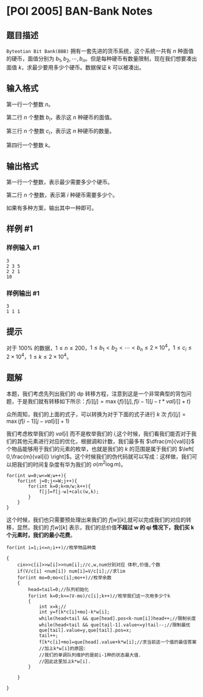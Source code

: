 # [POI 2005] BAN-Bank Notes

## 题目描述

`Byteotian Bit Bank(BBB)` 拥有一套先进的货币系统，这个系统一共有 $n$ 种面值的硬币，面值分别为 $b_1,b_2,\cdots,b_n$。但是每种硬币有数量限制，现在我们想要凑出面值 $k$，求最少要用多少个硬币。数据保证 $k$ 可以被凑出。

## 输入格式

第一行一个整数 $n$。

第二行 $n$ 个整数 $b_i$，表示这 $n$ 种硬币的面值。

第三行 $n$ 个整数 $c_i$，表示这 $n$ 种硬币的数量。

第四行一个整数 $k$。

## 输出格式

第一行一个整数，表示最少需要多少个硬币。

第二行 $n$ 个整数，表示第 $i$ 种硬币需要多少个。

如果有多种方案，输出其中一种即可。

## 样例 #1

### 样例输入 #1

```
3
2 3 5
2 2 1
10
```

### 样例输出 #1

```
3
1 1 1
```

## 提示

对于 $100\%$ 的数据，$1 \le n \le 200$，$1 \le b_1 < b_2 < \cdots < b_n \le 2 \times 10^4$，$1 \le c_i \le 2 \times 10^4$，$1 \le k \le 2 \times 10^4$。

## 题解
本题，我们考虑先列出我们的 dp 转移方程，注意到这是一个非常典型的背包问题，于是我们就有转移如下所示：$f[i][j]=\max\{f[i][j],f[i-1][j-t*val[i]]+t\}$

众所周知，我们的上面的式子，可以转换为对于下面的式子进行 $k$ 次
$f[i][j]=\max(f[i-1][j-val[i]]+1)$

我们考虑枚举我们的 $val[i]$ 而不是枚举我们的 $i$,这个时候，我们看我们能否对于我们的其他元素进行对应的优化，根据调和计数，我们最多有 $\dfrac{m}{val[i]}$ 个物品能够用于我们的元素的枚举，也就是我们的 $k$ 的范围是属于我们的 $\left[ 0,\frac{m}{val[i]} \right]$。这个时候我们的伪代码就可以写成：这样做，我们可以把我们的时间复杂度有华为我们的 $o(m^2\log m)$。
```
for(int w=0;w<=W;w++){
	for(int j=0;j<=W;j++){
		for(int k=0;k<m/w;k++){
			f[j]=f[j-w]+calc(w,k);
		}
	}
}
```



这个时候，我们也只需要预处理出来我们的 $f[w][k]$,就可以完成我们的对应的转移，显然，我们的 $f[w][k]$ 表示，我们的总价值**不超过 w 的 qi 情况下，我们买 k 个元素时，我们的最小花费**。


 ```
for(int i=1;i<=n;i++)//枚举物品种类

{
    cin>>c[i]>>w[i]>>num[i];//c,w,num分别对应 体积,价值,个数
    if(V/c[i] <num[i]) num[i]=V/c[i];//求lim
    for(int mo=0;mo<c[i];mo++)//枚举余数
    {
        head=tail=0;//队列初始化
        for(int k=0;k<=(V-mo)/c[i];k++)//枚举我们这一次用多少个k
        {
            int x=k;//
            int y=f[k*c[i]+mo]-k*w[i];
            while(head<tail && que[head].pos<k-num[i])head++;//限制长度
            while(head<tail && que[tail-1].value<=y)tail--;//限制最优
            que[tail].value=y,que[tail].pos=x;
            tail++;
            f[k*c[i]+mo]=que[head].value+k*w[i];//求当前这一个值的最佳答案
            //加上k*w[i]的原因:
            //我们的单调队列维护的是前i-1种的状态最大值.
            //因此这里加上k*w[i].
        }

    }

}
```
